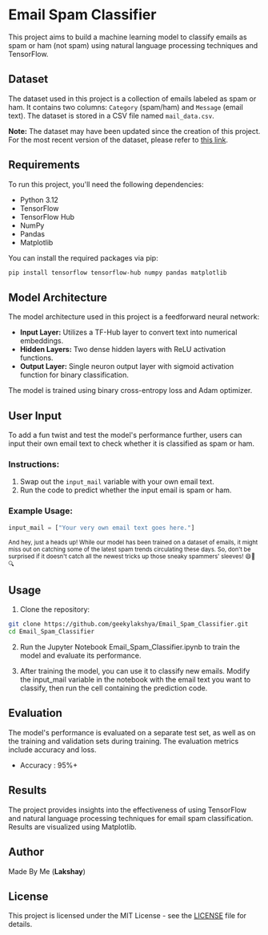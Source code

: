 # Email Spam Classifier

This project aims to build a machine learning model to classify emails as spam or ham (not spam) using natural language processing techniques and TensorFlow.

## Dataset

The dataset used in this project is a collection of emails labeled as spam or ham. It contains two columns: `Category` (spam/ham) and `Message` (email text). The dataset is stored in a CSV file named `mail_data.csv`.

**Note:** The dataset may have been updated since the creation of this project. For the most recent version of the dataset, please refer to [this link](https://example.com/updated_mail_data.csv).

## Requirements 

To run this project, you'll need the following dependencies:

- Python 3.12
- TensorFlow
- TensorFlow Hub
- NumPy
- Pandas
- Matplotlib

You can install the required packages via pip:

```bash
pip install tensorflow tensorflow-hub numpy pandas matplotlib
```

## Model Architecture 

The model architecture used in this project is a feedforward neural network:

- **Input Layer:** Utilizes a TF-Hub layer to convert text into numerical embeddings.
- **Hidden Layers:** Two dense hidden layers with ReLU activation functions.
- **Output Layer:** Single neuron output layer with sigmoid activation function for binary classification.

The model is trained using binary cross-entropy loss and Adam optimizer.

## User Input

To add a fun twist and test the model's performance further, users can input their own email text to check whether it is classified as spam or ham.

### Instructions:

1. Swap out the `input_mail` variable with your own email text.
2. Run the code to predict whether the input email is spam or ham.

### Example Usage:

```python
input_mail = ["Your very own email text goes here."]
```
<small>And hey, just a heads up! While our model has been trained on a dataset of emails, it might miss out on catching some of the latest spam trends circulating these days. So, don't be surprised if it doesn't catch all the newest tricks up those sneaky spammers' sleeves! 😄📧🔍</small>

## Usage 

1. Clone the repository:

```bash
git clone https://github.com/geekylakshya/Email_Spam_Classifier.git
cd Email_Spam_Classifier
```
2. Run the Jupyter Notebook Email_Spam_Classifier.ipynb to train the model and evaluate its performance.

3. After training the model, you can use it to classify new emails. Modify the input_mail variable in the notebook with the email text you want to classify, then run the cell containing the prediction code.

## Evaluation 

The model's performance is evaluated on a separate test set, as well as on the training and validation sets during training. The evaluation metrics include accuracy and loss.

- Accuracy : 95%+

## Results 

The project provides insights into the effectiveness of using TensorFlow and natural language processing techniques for email spam classification. Results are visualized using Matplotlib.


## Author

Made By Me (**Lakshay**)

## License 

This project is licensed under the MIT License - see the [LICENSE](LICENSE) file for details.
